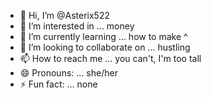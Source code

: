 - 👋 Hi, I’m @Asterix522
- 👀 I’m interested in ... money
- 🌱 I’m currently learning ... how to make ^
- 💞️ I’m looking to collaborate on ... hustling
- 📫 How to reach me ... you can't, I'm too tall
- 😄 Pronouns: ... she/her
- ⚡ Fun fact: ... none

<!---
Asterix522/Asterix522 is a ✨ special ✨ repository because its `README.md` (this file) appears on your GitHub profile.
You can click the Preview link to take a look at your changes.
--->
